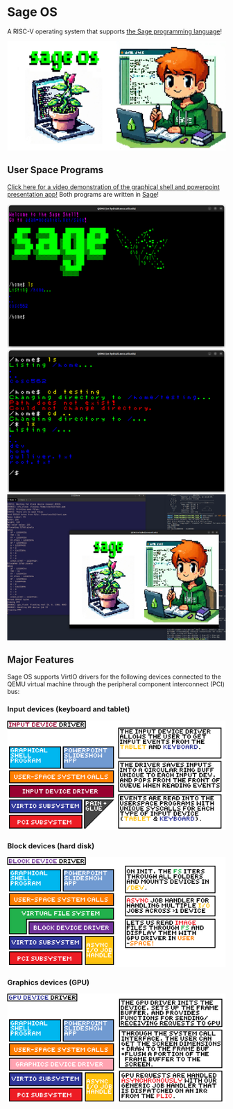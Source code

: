 # Sage OS

A RISC-V operating system that supports [the Sage programming language](https://github.com/adam-mcdaniel/sage)!

![Sage OS](assets/sage-os.png)

## User Space Programs

<!-- A center aligned div with two images side-by-side -->

[Click here for a video demonstration of the graphical shell and powerpoint presentation app!](https://docs.google.com/file/d/1k5CjkdbnrRzwfMCuE0A5eFRi_f5it75K/preview) Both programs are written in [Sage](https://github.com/adam-mcdaniel/sage)!

<div align="center">
    <img src="assets/shell1.png" alt="Shell"/>
    <img src="assets/shell2.png" alt="Shell"/>
</div>
<div align="center">
    <img src="assets/presentation.png" alt="Presentation"/>
</div>


## Major Features

Sage OS supports VirtIO drivers for the following devices connected to the QEMU virtual machine through the peripheral component interconnect (PCI) bus:

### Input devices (keyboard and tablet)

![Input Driver](assets/input-driver.png)

### Block devices (hard disk)

![Block Driver](assets/block-driver.png)

### Graphics devices (GPU)

![GPU Driver](assets/gpu-driver.png)